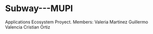 # Subway---MUPI
Applications Ecosystem Proyect.
Members:
Valeria Martinez
Guillermo Valencia
Cristian Ortiz
